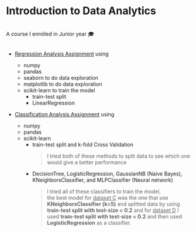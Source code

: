 # Introduction to Data Analytics
<br>
A course I enrolled in Junior year 🎓
<br><br>

* [Regression Analysis Assignment](https://github.com/chananchida-srithongdee/introduction-to-data-analytics/tree/master/RegressionAnalysis)
  using 
   - numpy
   - pandas
   - seaborn to do data exploration
   - matplotlib to do data exploration
   - scikit-learn to train the model
      - train-test split
      - LinearRegression 

* [Classification Analysis Assignment](https://github.com/chananchida-srithongdee/introduction-to-data-analytics/tree/master/ClassificationAnalysis)
  using 
   - numpy
   - pandas
   - scikit-learn 
      - train-test split and k-fold Cross Validation
        > I tried both of these methods to split data to see which one would give a better performance
      - DecisionTree, LogisticRegression, GaussianNB (Naive Bayes), KNeighborsClassifier, and MLPClassifier (Neural network)
        > I tried all of these classifiers to train the model, <br>the best model for <ins>dataset C</ins> was the one that use <br>**KNeighborsClassifier (k=5)** and splitted data by using **train-test split with test-size = 0.2** and for <ins>dataset D</ins> I used **train-test split with test-size = 0.2** and then used **LogisticRegression** as a classifier.
        
